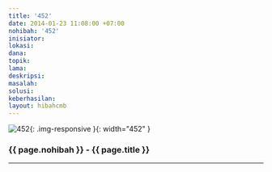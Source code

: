 ```yaml
---
title: '452'
date: 2014-01-23 11:08:00 +07:00
nohibah: '452'
inisiator: 
lokasi: 
dana: 
topik: 
lama: 
deskripsi: 
masalah: 
solusi: 
keberhasilan: 
layout: hibahcmb
---
```


![452](/static/img/hibahcmb/452.png){: .img-responsive }{: width="452" }

### {{ page.nohibah }} - {{ page.title }}

---
